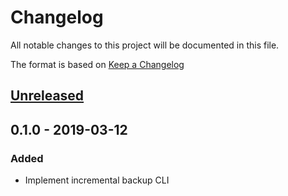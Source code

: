 # Changelog
All notable changes to this project will be documented in this file.

The format is based on [Keep a Changelog](http://keepachangelog.com/en/1.0.0/)

## [Unreleased]

## 0.1.0 - 2019-03-12
### Added
* Implement incremental backup CLI

[Unreleased]: https://github.com/nwtgck/ibk/compare/v0.1.0...HEAD
